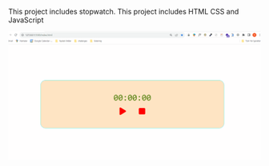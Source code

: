 This project includes stopwatch.
This project includes HTML CSS and JavaScript

<img src="./assets/Animation.gif" alt="">